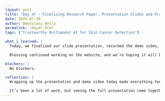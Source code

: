 ```yaml
---
layout: post
title: "Day 47 - Finalizing Research Paper, Presentation Slides and Practice"
date: 2025-07-30
author: Omotolani Bello
permalink: /day47.html
tags: ["Trustworthy Multimodal AI for Skin Cancer Detection"]

what_i_learned: |
  Today, we finalized our slide presentation, recorded the demo video, and practiced our roles for presenting. We also saved our trained models and made some final adjustments to ensure all necessary information was included.

  Blessing continued working on the website, and we’re hoping it will be completed by the end of the day.

blockers: |
  No blockers.

reflection: |
  Wrapping up the presentation and demo video today made everything feel more real. Practicing our parts helped build confidence and made us more aware of how well we understood the project. Finalizing the models and content made me reflect on how much progress we’ve made from the beginning.

  It’s been a lot of work, but seeing the full presentation come together was rewarding. I’m also glad we could split tasks like website development and presentation design to stay efficient and focused.
---
```

